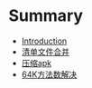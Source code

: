 # Summary

* [Introduction](README.md)
* [清单文件合并](chapter1.md)
* [压缩apk](ya-suo-apk.md)
* [64K方法数解决](64kfang-fa-shu-jie-jue.md)

